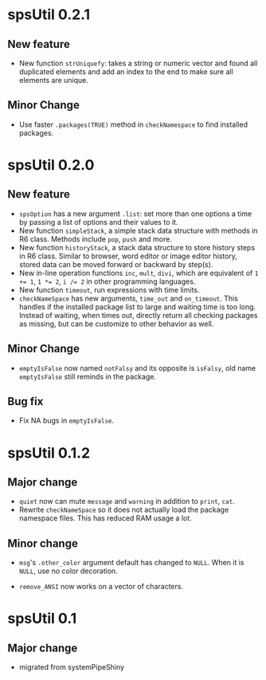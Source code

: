 # spsUtil 0.2.1

## New feature

-   New function `strUniquefy`: takes a string or numeric vector and found all duplicated elements and add an index to the end to make sure all elements are unique.

## Minor Change

-   Use faster `.packages(TRUE)` method in `checkNamespace` to find installed packages.

# spsUtil 0.2.0

## New feature

-   `spsOption` has a new argument `.list`: set more than one options a time by passing a list of options and their values to it.
-   New function `simpleStack`, a simple stack data structure with methods in R6 class. Methods include `pop`, `push` and more.
-   New function `historyStack`, a stack data structure to store history steps in R6 class. Similar to browser, word editor or image editor history, stored data can be moved forward or backward by step(s).
-   New in-line operation functions `inc`, `mult`, `divi`, which are equivalent of `1 += 1`, `1 *= 2`, `i /= 2` in other programming languages.
-   New function `timeout`, run expressions with time limits.
-   `checkNameSpace` has new arguments, `time_out` and `on_timeout`. This handles if the installed package list to large and waiting time is too long. Instead of waiting, when times out, directly return all checking packages as missing, but can be customize to other behavior as well.

## Minor Change

-   `emptyIsFalse` now named `notFalsy` and its opposite is `isFalsy`, old name `emptyIsFalse` still reminds in the package.

## Bug fix

-   Fix NA bugs in `emptyIsFalse`.

# spsUtil 0.1.2

## Major change

-   `quiet` now can mute `message` and `warning` in addition to `print`, `cat`.
-   Rewrite `checkNameSpace` so it does not actually load the package namespace files. This has reduced RAM usage a lot.

## Minor change

-   `msg`'s `.other_color` argument default has changed to `NULL`. When it is `NULL`, use no color decoration.

-   `remove_ANSI` now works on a vector of characters.

# spsUtil 0.1

## Major change

-   migrated from systemPipeShiny
